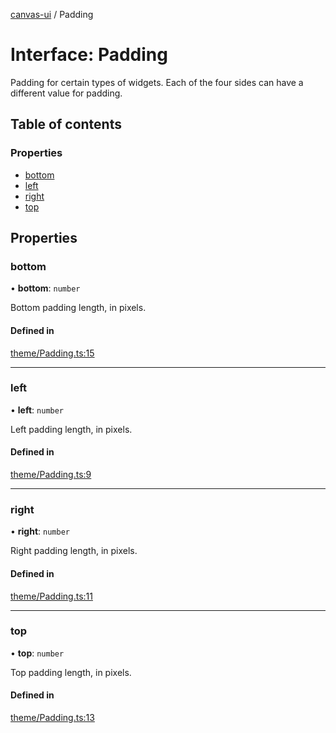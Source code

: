 [canvas-ui](../README.md) / Padding

# Interface: Padding

Padding for certain types of widgets. Each of the four sides can have a
different value for padding.

## Table of contents

### Properties

- [bottom](padding.md#bottom)
- [left](padding.md#left)
- [right](padding.md#right)
- [top](padding.md#top)

## Properties

### bottom

• **bottom**: `number`

Bottom padding length, in pixels.

#### Defined in

[theme/Padding.ts:15](https://github.com/playkostudios/canvas-ui/blob/84bdd1a/src/theme/Padding.ts#L15)

___

### left

• **left**: `number`

Left padding length, in pixels.

#### Defined in

[theme/Padding.ts:9](https://github.com/playkostudios/canvas-ui/blob/84bdd1a/src/theme/Padding.ts#L9)

___

### right

• **right**: `number`

Right padding length, in pixels.

#### Defined in

[theme/Padding.ts:11](https://github.com/playkostudios/canvas-ui/blob/84bdd1a/src/theme/Padding.ts#L11)

___

### top

• **top**: `number`

Top padding length, in pixels.

#### Defined in

[theme/Padding.ts:13](https://github.com/playkostudios/canvas-ui/blob/84bdd1a/src/theme/Padding.ts#L13)
